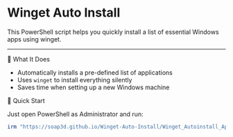 # Winget Auto Install

This PowerShell script helps you quickly install a list of essential Windows apps using winget.
_______________________________________________________________________________________________

🔧 What It Does

- Automatically installs a pre-defined list of applications
- Uses `winget` to install everything silently
- Saves time when setting up a new Windows machine

🚀 Quick Start

Just open PowerShell as Administrator and run:

```Powershell
irm "https://soap3d.github.io/Winget-Auto-Install/Winget_Autoinstall_Apps.ps1" | iex
